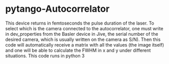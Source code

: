 # pytango-Autocorrelator
This device returns in femtoseconds the pulse duration of the laser.
To select which is the camera connected to the autocorrelator, one must write in dev_properties from the Basler device in Jive, the serial number of the desired camera, which is usually written on the camera as S/N). Then this code will automatically receive a matrix with all the values (the image itself) and one will be able to calculate the FWHM in x and y under different situations.
This code runs in python 3

